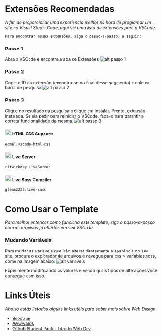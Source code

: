 # Extensões Recomendadas

*A fim de proporcionar uma experiência melhor na hora de programar um site no Visual Studio Code, aqui vai uma lista de extensões para o VSCode.*

`Para encontrar essas extensões, siga o passo-a-passou a seguir:`

### Passo 1
Abra o VSCode e encontre a aba de Extensões
![alt passo 1](https://imgur.com/FLhFWXf.png)

### Passo 2
Copie o ID da extensão (encontra-se no final desse segmento) e cole na barra de pesquisa
![alt passo 2](https://imgur.com/3I5lf86.png)

### Passo 3
Clique no resultado da pesquisa e clique em instalar. Pronto, extensão instalada. Se ela pedir para reiniciar o VSCode, faça-o para garantir a correta funcionalidade da mesma.
![alt passo 3](https://imgur.com/5Jc5rSt.png)


####  <img src="https://ecmel.gallerycdn.vsassets.io/extensions/ecmel/vscode-html-css/2.0.9/1706810901404/Microsoft.VisualStudio.Services.Icons.Default" width="20"> HTML CSS Support:
    ecmel.vscode-html-css

####  <img src="https://ritwickdey.gallerycdn.vsassets.io/extensions/ritwickdey/liveserver/5.7.9/1661914858952/Microsoft.VisualStudio.Services.Icons.Default" width="20"> Live Server
    ritwickdey.LiveServer

####  <img src="https://glenn2223.gallerycdn.vsassets.io/extensions/glenn2223/live-sass/6.1.2/1700696840107/Microsoft.VisualStudio.Services.Icons.Default" width="20"> Live Sass Compiler
    glenn2223.live-sass


# Como Usar o Template

*Para melhor entender como funciona este template, siga o passo-a-passo com os arquivos já abertos em seu VSCode.*

### Mudando Variáveis
Para mudar as variáveis que irão alterar diretamente a aparência do seu site, procure o explorador de arquivos e navegue para css > variables.scss, como na imagem abaixo:
![alt variaveis](https://imgur.com/8NvRNo2.png)

Experimente modificando os valores e vendo quais tipos de alterações você consegue com isso.

# Links Úteis

*Abaixo estão listados alguns links utéis para saber mais sobre Web Design*

- <a href="https://getbootstrap.com" target="_blank">Boostrap</a>
- <a href="https://www.awwwards.com" target="_blank">Awwwards</a>
- <a href="https://education.github.com/experiences/intro_to_web_dev" target="_blank">Github Student Pack - Intro to Web Dev</a>
